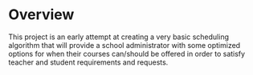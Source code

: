 # Overview

This project is an early attempt at creating a very basic scheduling algorithm that will provide a school administrator with some optimized options for when their courses can/should be offered in order to satisfy teacher and student requirements and requests.
